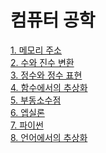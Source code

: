 # 컴퓨터 공학

[1. 메모리 주소](https://github.com/cool232000/til/blob/master/1.%20Memory_Address.md)<br>
[2. 수와 진수 변환](https://github.com/cool232000/til/blob/master/2.%20number.md)<br>
[3. 정수와 정수 표현](https://github.com/cool232000/til/blob/master/3.%20integer.md)<br>
[4. 함수에서의 추상화](https://github.com/cool232000/til/blob/master/4.%20abstraction.md)<br>
[5. 부동소수점](https://github.com/cool232000/til/blob/master/5.%20floating%20point.md)<br>
[6. 엡실론](https://github.com/cool232000/til/blob/master/6.%20epsilon.md)<br>
[7. 파이썬](https://github.com/cool232000/til/blob/master/7.%20python.md)<br>
[8. 언어에서의 추상화](https://github.com/cool232000/til/blob/master/8.%20abstraction2.md)<br>
